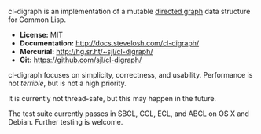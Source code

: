 cl-digraph is an implementation of a mutable [directed graph][] data structure
for Common Lisp.

[directed graph]: https://en.wikipedia.org/wiki/Directed_graph

* **License:** MIT
* **Documentation:** <http://docs.stevelosh.com/cl-digraph/>
* **Mercurial:** <http://hg.sr.ht/~sjl/cl-digraph/>
* **Git:** <https://github.com/sjl/cl-digraph/>

cl-digraph focuses on simplicity, correctness, and usability.  Performance is
not *terrible*, but is not a high priority.

It is currently not thread-safe, but this may happen in the future.

The test suite currently passes in SBCL, CCL, ECL, and ABCL on OS X and Debian.
Further testing is welcome.
